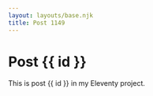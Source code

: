 ```yaml
---
layout: layouts/base.njk
title: Post 1149
---
```


# Post {{ id }}

This is post {{ id }} in my Eleventy project.
